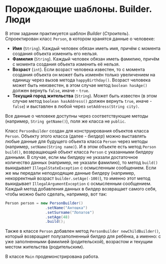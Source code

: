 # Порождающие шаблоны. Builder. Люди

В этом задании практикуется шаблон *Builder* (*Строитель*). Спроектирован класс `Person`, в котором хранятся данные о человеке:
* **Имя** (`String`). Каждый человек обязан иметь имя, причём с момента создания объекта изменить его нельзя.
* **Фамилия** (`String`). Каждый человек обязан иметь фамилию, причём с момента создания объекта изменить её нельзя.
* **Возраст** (`int`). Если возраст человека известен, то с момента создания объекта он может быть изменён только увеличением на единицу через вызов метода `happyBirthday()`. Возраст человека может быть неизвестен, в этом случае метод `boolean hasAge()` должен вернуть `false`, иначе - `true`. 
* **Текущий город жительства** (`String`). Может быть известен (в этом случае метод `boolean hasAddress()` должен вернуть `true`, иначе - `false`) и выставлен в любой через `setAddress(String city)`.

Все данные о человеке доступны через соответствующие методы (например, `String getName()`), поля же класса не `public`. 

Класс `PersonBuilder` создан для конструирования объектов класса `Person`. Объекту этого класса (далее - *билдер*) можно выставлять любые данные для будущего объекта класса `Person` через методы (например, `setName(String name)`). И в этом объекте есть метод `Person build()`, возвращающий объект класса `Person` с указанными билдеру данными. В случае, если мы билдеру не указали достаточное количество данных (например, не указали фамилию), то метод `build()` выкидывает `IllegalStateException` с осмысленным сообщением. Если же мы передали неподходящие данные билдеру (например, некорректный возраст `builder.setAge(-100)`), то именно этот метод выкидывает `IllegalArgumentException` с осмысленным сообщением. Каждый метод добавления данных в билдер  возвращает самого себя, чтобы можно было сделать, например, вот так:
```java
Person person = new PersonBuilder()
                  .setName("Антошка")
                  .setSurname("Лопатов")
                  .setAge(48)
                  .build();
```

Также в классе `Person` добавлен метод `PersonBuilder newChildBuilder()`, который возвращает полузаполненный билдер для ребёнка, а именно: с уже заполненными фамилией (родительской), возрастом и текущим местом жительства (родительским).

В классе `Main` продемонстрирована работа.
